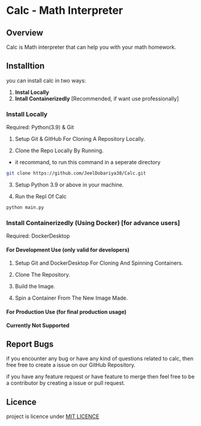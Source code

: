 # Calc - Math Interpreter

## Overview

Calc is Math interpreter that can help you with your math homework.

## Installtion

you can install calc in two ways:

1. **Instal Locally**
2. **Intall Containerizedly** [Recommended, if want use professionally]

### Install Locally

Required: Python(3.9) & Git

1. Setup Git & GitHub For Cloning A Repository Locally.

2. Clone the Repo Locally By Running.

- it recommand, to run this command in a seperate directory

```bash
git clone https://github.com/JeelDobariya38/Calc.git
```

3. Setup Python 3.9 or above in your machine.

4. Run the Repl Of Calc

```bash
python main.py
```

### Install Containerizedly (Using Docker) [for advance users]

Required: DockerDesktop

#### For Development Use (only valid for developers)

1. Setup Git and DockerDesktop For Cloning And Spinning Containers.

2. Clone The Repository.

3. Build the Image.

4. Spin a Container From The New Image Made.

#### For Production Use (for final production usage)

**Currently Not Supported**

## Report Bugs

if you encounter any bug or have any kind of questions
related to calc, then free free to create a issue
on our GitHub Repository.

if you have any feature request or have feature to merge
then feel free to be a contributor 
by creating a issue or pull request.

## Licence

project is licence under [MIT LICENCE](licence.txt)

